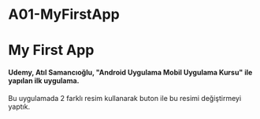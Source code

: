# A01-MyFirstApp
<h1>My First App</h1>
<h4>Udemy, Atıl Samancıoğlu, "Android Uygulama Mobil Uygulama Kursu" ile yapılan ilk uygulama.</h4>
Bu uygulamada 2 farklı resim kullanarak buton ile bu resimi değiştirmeyi yaptık.
